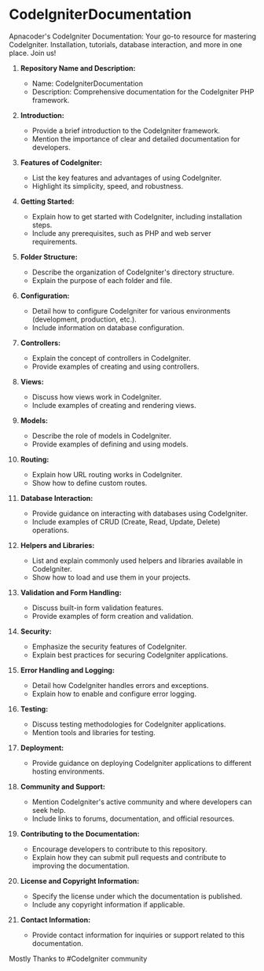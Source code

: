 # CodeIgniterDocumentation
Apnacoder's CodeIgniter Documentation: Your go-to resource for mastering CodeIgniter. Installation, tutorials, database interaction, and more in one place. Join us!

1. **Repository Name and Description:**
   - Name: CodeIgniterDocumentation
   - Description: Comprehensive documentation for the CodeIgniter PHP framework.

2. **Introduction:**
   - Provide a brief introduction to the CodeIgniter framework.
   - Mention the importance of clear and detailed documentation for developers.

3. **Features of CodeIgniter:**
   - List the key features and advantages of using CodeIgniter.
   - Highlight its simplicity, speed, and robustness.

4. **Getting Started:**
   - Explain how to get started with CodeIgniter, including installation steps.
   - Include any prerequisites, such as PHP and web server requirements.

5. **Folder Structure:**
   - Describe the organization of CodeIgniter's directory structure.
   - Explain the purpose of each folder and file.

6. **Configuration:**
   - Detail how to configure CodeIgniter for various environments (development, production, etc.).
   - Include information on database configuration.

7. **Controllers:**
   - Explain the concept of controllers in CodeIgniter.
   - Provide examples of creating and using controllers.

8. **Views:**
   - Discuss how views work in CodeIgniter.
   - Include examples of creating and rendering views.

9. **Models:**
   - Describe the role of models in CodeIgniter.
   - Provide examples of defining and using models.

10. **Routing:**
    - Explain how URL routing works in CodeIgniter.
    - Show how to define custom routes.

11. **Database Interaction:**
    - Provide guidance on interacting with databases using CodeIgniter.
    - Include examples of CRUD (Create, Read, Update, Delete) operations.

12. **Helpers and Libraries:**
    - List and explain commonly used helpers and libraries available in CodeIgniter.
    - Show how to load and use them in your projects.

13. **Validation and Form Handling:**
    - Discuss built-in form validation features.
    - Provide examples of form creation and validation.

14. **Security:**
    - Emphasize the security features of CodeIgniter.
    - Explain best practices for securing CodeIgniter applications.

15. **Error Handling and Logging:**
    - Detail how CodeIgniter handles errors and exceptions.
    - Explain how to enable and configure error logging.

16. **Testing:**
    - Discuss testing methodologies for CodeIgniter applications.
    - Mention tools and libraries for testing.

17. **Deployment:**
    - Provide guidance on deploying CodeIgniter applications to different hosting environments.

18. **Community and Support:**
    - Mention CodeIgniter's active community and where developers can seek help.
    - Include links to forums, documentation, and official resources.

19. **Contributing to the Documentation:**
    - Encourage developers to contribute to this repository.
    - Explain how they can submit pull requests and contribute to improving the documentation.

20. **License and Copyright Information:**
    - Specify the license under which the documentation is published.
    - Include any copyright information if applicable.

21. **Contact Information:**
    - Provide contact information for inquiries or support related to this documentation.



Mostly Thanks to #CodeIgniter community 


